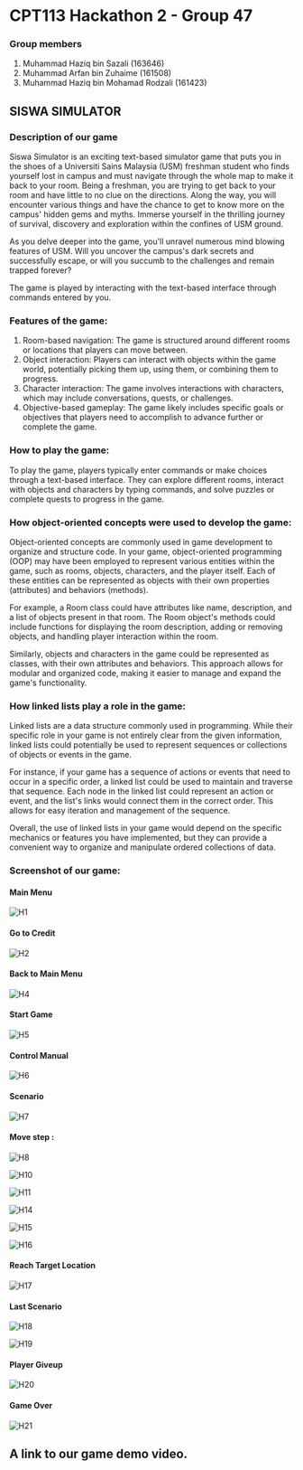# CPT113 Hackathon 2 - Group 47
### Group members
1. Muhammad Haziq bin Sazali (163646)
2. Muhammad Arfan bin Zuhaime (161508)
3. Muhammad Haziq bin Mohamad Rodzali (161423)

## SISWA SIMULATOR

### Description of our game
Siswa Simulator is an exciting text-based simulator game that puts you in the shoes of a Universiti Sains Malaysia (USM) freshman student who finds yourself lost in campus and must navigate through the whole map to make it back to your room. Being a freshman, you are trying to get back to your room and have little to no clue on the directions. Along the way, you will encounter various things and have the chance to get to know more on the campus' hidden gems and myths. Immerse yourself in the thrilling journey of survival, discovery and exploration within the confines of USM ground.

As you delve deeper into the game, you'll unravel numerous mind blowing features of USM. Will you uncover the campus's dark secrets and successfully escape, or will you succumb to the challenges and remain trapped forever?

The game is played by interacting with the text-based interface through commands entered by you.
### Features of the game:
1. Room-based navigation: The game is structured around different rooms or locations that players can move between.
2. Object interaction: Players can interact with objects within the game world, potentially picking them up, using them, or combining them to progress.
3. Character interaction: The game involves interactions with characters, which may include conversations, quests, or challenges.
4. Objective-based gameplay: The game likely includes specific goals or objectives that players need to accomplish to advance further or complete the game.

### How to play the game:
To play the game, players typically enter commands or make choices through a text-based interface. They can explore different rooms, interact with objects and characters by typing commands, and solve puzzles or complete quests to progress in the game.

### How object-oriented concepts were used to develop the game:
Object-oriented concepts are commonly used in game development to organize and structure code. In your game, object-oriented programming (OOP) may have been employed to represent various entities within the game, such as rooms, objects, characters, and the player itself. Each of these entities can be represented as objects with their own properties (attributes) and behaviors (methods).

For example, a Room class could have attributes like name, description, and a list of objects present in that room. The Room object's methods could include functions for displaying the room description, adding or removing objects, and handling player interaction within the room.

Similarly, objects and characters in the game could be represented as classes, with their own attributes and behaviors. This approach allows for modular and organized code, making it easier to manage and expand the game's functionality.

### How linked lists play a role in the game:
Linked lists are a data structure commonly used in programming. While their specific role in your game is not entirely clear from the given information, linked lists could potentially be used to represent sequences or collections of objects or events in the game.

For instance, if your game has a sequence of actions or events that need to occur in a specific order, a linked list could be used to maintain and traverse that sequence. Each node in the linked list could represent an action or event, and the list's links would connect them in the correct order. This allows for easy iteration and management of the sequence.

Overall, the use of linked lists in your game would depend on the specific mechanics or features you have implemented, but they can provide a convenient way to organize and manipulate ordered collections of data.


### Screenshot of our game:
#### Main Menu
![H1](https://github.com/muhdhaziq02/Hackathon2-Group47/assets/117788825/6f183cbf-a803-4786-82a4-a5e3c7367231)

#### Go to Credit
![H2](https://github.com/muhdhaziq02/Hackathon2-Group47/assets/117788825/5cc0f783-fb56-46fb-926d-1b05c3d9cad8)

#### Back to Main Menu
![H4](https://github.com/muhdhaziq02/Hackathon2-Group47/assets/117788825/6ab772ff-2180-4cab-b0b5-8d01b0f47432)

#### Start Game
![H5](https://github.com/muhdhaziq02/Hackathon2-Group47/assets/117788825/681bdede-12ff-46b5-b9a3-3068452b0cfc)

#### Control Manual
![H6](https://github.com/muhdhaziq02/Hackathon2-Group47/assets/117788825/c52d354c-811c-4695-8f23-f31e6f0b9c2d)

#### Scenario
![H7](https://github.com/muhdhaziq02/Hackathon2-Group47/assets/117788825/750b85c4-18a4-44f1-bdf1-e4e1350a64c4)

#### Move step :
![H8](https://github.com/muhdhaziq02/Hackathon2-Group47/assets/117788825/99bd700c-22f1-48e9-a9fe-0484549ecc56)

![H10](https://github.com/muhdhaziq02/Hackathon2-Group47/assets/117788825/ef3987e0-8da2-41ba-bb25-9a881fde9045)

![H11](https://github.com/muhdhaziq02/Hackathon2-Group47/assets/117788825/c8e8b27c-c816-4b28-ab39-da532d21f3ca)

![H14](https://github.com/muhdhaziq02/Hackathon2-Group47/assets/117788825/2739436a-a996-43de-b937-5d1c0105a249)

![H15](https://github.com/muhdhaziq02/Hackathon2-Group47/assets/117788825/0ede2c24-c418-4a38-af87-087a54d7e704)

![H16](https://github.com/muhdhaziq02/Hackathon2-Group47/assets/117788825/dff685c3-b7e6-4a05-a580-5d730fb224e1)

#### Reach Target Location
![H17](https://github.com/muhdhaziq02/Hackathon2-Group47/assets/117788825/7c732929-c491-49b6-8b44-4d7b5f43887d)

#### Last Scenario
![H18](https://github.com/muhdhaziq02/Hackathon2-Group47/assets/117788825/d0031bdf-7480-4dca-907c-ea0dcdb40dad)

![H19](https://github.com/muhdhaziq02/Hackathon2-Group47/assets/117788825/90341dbd-75ce-46db-a2b2-cc86b8d7eacc)

#### Player Giveup
![H20](https://github.com/muhdhaziq02/Hackathon2-Group47/assets/117788825/b71e3a6c-22a6-40d2-aef0-995831084ed4)

#### Game Over
![H21](https://github.com/muhdhaziq02/Hackathon2-Group47/assets/117788825/4eef6ed6-3fac-4d67-8b6f-56374e20a0c8)

## A link to our game demo video.


